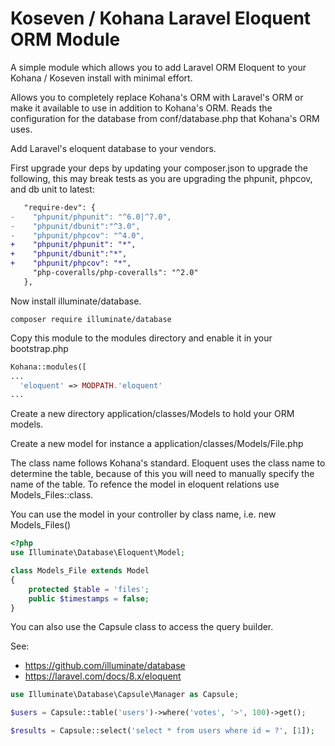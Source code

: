 # Koseven / Kohana Laravel Eloquent ORM Module

A simple module which allows you to add Laravel ORM Eloquent to your Kohana / Koseven install with minimal effort.

Allows you to completely replace Kohana's ORM with Laravel's ORM or make it available to use in addition to Kohana's ORM. Reads the configuration for the database from conf/database.php that Kohana's ORM uses.

Add Laravel's eloquent database to your vendors.

First upgrade your deps by updating your composer.json to upgrade the following, this may break tests as you are upgrading the phpunit, phpcov, and db unit to latest:
```diff
   "require-dev": {
-    "phpunit/phpunit": "^6.0|^7.0",
-    "phpunit/dbunit":"^3.0",
-    "phpunit/phpcov": "^4.0",
+    "phpunit/phpunit": "*",
+    "phpunit/dbunit":"*",
+    "phpunit/phpcov": "*",
     "php-coveralls/php-coveralls": "^2.0"
   },
```
Now install illuminate/database.

```
composer require illuminate/database
```

Copy this module to the modules directory and enable it in your bootstrap.php
```php
Kohana::modules([
...
  'eloquent' => MODPATH.'eloquent'
...
```
Create a new directory application/classes/Models to hold your ORM models.

Create a new model for instance a application/classes/Models/File.php

The class name follows Kohana's standard. Eloquent uses the class name to determine the table, because of this
you will need to manually specify the name of the table. To refence the model in eloquent relations use Models_Files::class.

You can use the model in your controller by class name, i.e. new Models_Files()

```php
<?php
use Illuminate\Database\Eloquent\Model;

class Models_File extends Model
{
    protected $table = 'files';
    public $timestamps = false;
}
```

You can also use the Capsule class to access the query builder.

See:
* https://github.com/illuminate/database
* https://laravel.com/docs/8.x/eloquent

```php
use Illuminate\Database\Capsule\Manager as Capsule;

$users = Capsule::table('users')->where('votes', '>', 100)->get();

$results = Capsule::select('select * from users where id = ?', [1]);

```

